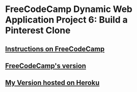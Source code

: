 # FreeCodeCamp Dynamic Web Application Project 6: Build a Pinterest Clone

## [Instructions on FreeCodeCamp](https://www.freecodecamp.org/challenges/build-a-pinterest-clone)

## [FreeCodeCamp's version](https://midnight-dust.glitch.me/)

## [My Version hosted on Heroku](https://sheltered-badlands-23557.herokuapp.com/)
